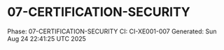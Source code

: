 # 07-CERTIFICATION-SECURITY
Phase: 07-CERTIFICATION-SECURITY
CI: CI-XE001-007
Generated: Sun Aug 24 22:41:25 UTC 2025
